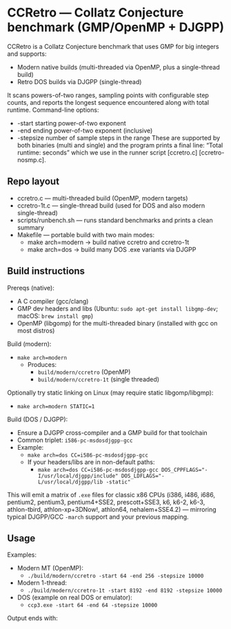 # CCRetro — Collatz Conjecture benchmark (GMP/OpenMP + DJGPP)

CCRetro is a Collatz Conjecture benchmark that uses GMP for big integers and supports:
- Modern native builds (multi-threaded via OpenMP, plus a single-thread build)
- Retro DOS builds via DJGPP (single-thread)

It scans powers-of-two ranges, sampling points with configurable step counts, and reports the longest sequence encountered along with total runtime. Command-line options:
- -start <power>    starting power-of-two exponent
- -end <power>      ending power-of-two exponent (inclusive)
- -stepsize <N>     number of sample steps in the range
These are supported by both binaries (multi and single) and the program prints a final line: “Total runtime: <seconds> seconds” which we use in the runner script [ccretro.c] [ccretro-nosmp.c].

## Repo layout

- ccretro.c       — multi-threaded build (OpenMP, modern targets)
- ccretro-1t.c    — single-thread build (used for DOS and also modern single-thread)
- scripts/runbench.sh — runs standard benchmarks and prints a clean summary
- Makefile        — portable build with two main modes:
  - make arch=modern  → build native ccretro and ccretro-1t
  - make arch=dos     → build many DOS .exe variants via DJGPP

## Build instructions

Prereqs (native):
- A C compiler (gcc/clang)
- GMP dev headers and libs (Ubuntu: `sudo apt-get install libgmp-dev`; macOS: `brew install gmp`)
- OpenMP (libgomp) for the multi-threaded binary (installed with gcc on most distros)

Build (modern):
- `make arch=modern`
  - Produces:
    - `build/modern/ccretro`   (OpenMP)
    - `build/modern/ccretro-1t` (single threaded)

Optionally try static linking on Linux (may require static libgomp/libgmp):
- `make arch=modern STATIC=1`

Build (DOS / DJGPP):
- Ensure a DJGPP cross-compiler and a GMP build for that toolchain
- Common triplet: `i586-pc-msdosdjgpp-gcc`
- Example:
  - `make arch=dos CC=i586-pc-msdosdjgpp-gcc`
  - If your headers/libs are in non-default paths:
    - `make arch=dos CC=i586-pc-msdosdjgpp-gcc DOS_CPPFLAGS="-I/usr/local/djgpp/include" DOS_LDFLAGS="-L/usr/local/djgpp/lib -static"`

This will emit a matrix of `.exe` files for classic x86 CPUs (i386, i486, i686, pentium2, pentium3, pentium4+SSE2, prescott+SSE3, k6, k6-2, k6-3, athlon-tbird, athlon-xp+3DNow!, athlon64, nehalem+SSE4.2) — mirroring typical DJGPP/GCC `-march` support and your previous mapping.

## Usage

Examples:
- Modern MT (OpenMP):
  - `./build/modern/ccretro -start 64 -end 256 -stepsize 10000`
- Modern 1-thread:
  - `./build/modern/ccretro-1t -start 8192 -end 8192 -stepsize 10000`
- DOS (example on real DOS or emulator):
  - `ccp3.exe -start 64 -end 64 -stepsize 10000`

Output ends with:
